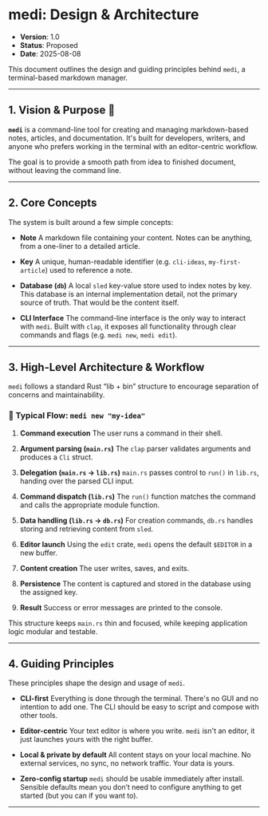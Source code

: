 # medi: Design & Architecture

* **Version**: 1.0
* **Status**: Proposed
* **Date**: 2025-08-08

This document outlines the design and guiding principles behind `medi`, a terminal-based markdown manager.

---

## 1. Vision & Purpose 🎯

**`medi`** is a command-line tool for creating and managing markdown-based notes, articles, and documentation. It's built for developers, writers, and anyone who prefers working in the terminal with an editor-centric workflow.

The goal is to provide a smooth path from idea to finished document, without leaving the command line.

---

## 2. Core Concepts

The system is built around a few simple concepts:

* **Note**
  A markdown file containing your content. Notes can be anything, from a one-liner to a detailed article.

* **Key**
  A unique, human-readable identifier (e.g. `cli-ideas`, `my-first-article`) used to reference a note.

* **Database (`db`)**
  A local `sled` key-value store used to index notes by key. This database is an internal implementation detail, not the primary source of truth. 
  That would be the content itself.

* **CLI Interface**
  The command-line interface is the only way to interact with `medi`. Built with `clap`, it exposes all functionality through clear commands and flags (e.g. `medi new`, `medi edit`).

---

## 3. High-Level Architecture & Workflow

`medi` follows a standard Rust “lib + bin” structure to encourage separation of concerns and maintainability.

### 🧭 Typical Flow: `medi new "my-idea"`

1. **Command execution**
   The user runs a command in their shell.

2. **Argument parsing (`main.rs`)**
   The `clap` parser validates arguments and produces a `Cli` struct.

3. **Delegation (`main.rs` → `lib.rs`)**
   `main.rs` passes control to `run()` in `lib.rs`, handing over the parsed CLI input.

4. **Command dispatch (`lib.rs`)**
   The `run()` function matches the command and calls the appropriate module function.

5. **Data handling (`lib.rs` → `db.rs`)**
   For creation commands, `db.rs` handles storing and retrieving content from `sled`.

6. **Editor launch**
   Using the `edit` crate, `medi` opens the default `$EDITOR` in a new buffer.

7. **Content creation**
   The user writes, saves, and exits.

8. **Persistence**
   The content is captured and stored in the database using the assigned key.

9. **Result**
   Success or error messages are printed to the console.

This structure keeps `main.rs` thin and focused, while keeping application logic modular and testable.

---


## 4. Guiding Principles

These principles shape the design and usage of `medi`.

* **CLI-first**
  Everything is done through the terminal. There's no GUI and no intention to add one. The CLI should be easy to script and compose with other tools.

* **Editor-centric**
  Your text editor is where you write. `medi` isn't an editor, it just launches yours with the right buffer.

* **Local & private by default**
  All content stays on your local machine. No external services, no sync, no network traffic. Your data is yours.

* **Zero-config startup**
  `medi` should be usable immediately after install. Sensible defaults mean you don’t need to configure anything to get started (but you can if you want to).

---


